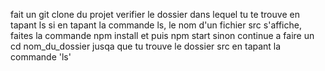 fait un git clone du projet
verifier le dossier dans lequel tu te trouve en tapant ls 
si en tapant la commande ls, le nom d'un fichier src s'affiche, faites la commande npm install et puis npm start 
sinon continue a faire un cd nom_du_dossier jusqa que tu trouve le dossier src en tapant la commande 'ls' 
